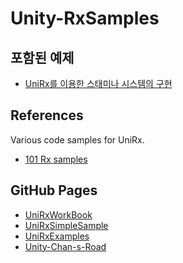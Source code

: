 # Unity-RxSamples

## 포함된 예제

* [UniRx를 이용한 스태미나 시스템의 구현](https://github.com/kimsama/Unity-RxSamples/blob/master/Assets/Samples/uGUI/README.md)

## References

Various code samples for UniRx.

* [101 Rx samples](http://rxwiki.wikidot.com/101samples#toc44)

GitHub Pages
------------

* [UniRxWorkBook](https://github.com/TORISOUP/UniRxWorkBook)
* [UniRxSimpleSample](https://github.com/Marimoiro/UniRxSimpleSample)
* [UniRxExamples](https://github.com/TORISOUP/UniRxExamples)
* [Unity-Chan-s-Road](https://github.com/yaegaki/Unity-Chan-s-Road)
